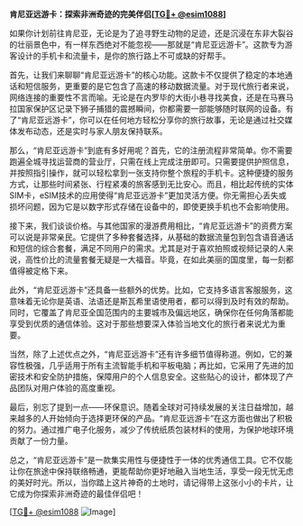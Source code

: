 **肯尼亚远游卡：探索非洲奇迹的完美伴侣[[TG💪+ @esim1088](https://t.me/s/esim1088)]**

如果你计划前往肯尼亚，无论是为了追寻野生动物的足迹，还是沉浸在东非大裂谷的壮丽景色中，有一样东西绝对不能忽视——那就是“肯尼亚远游卡”。这款专为游客设计的手机卡和流量卡，是你的旅行路上不可或缺的好帮手。

首先，让我们来聊聊“肯尼亚远游卡”的核心功能。这款卡不仅提供了稳定的本地通话和短信服务，更重要的是它包含了高速的移动数据流量。对于现代旅行者来说，网络连接的重要性不言而喻。无论是在内罗毕的大街小巷寻找美食，还是在马赛马拉国家保护区记录下狮子捕猎的震撼瞬间，你都需要一部能够随时联网的设备。有了“肯尼亚远游卡”，你可以在任何地方轻松分享你的旅行故事，无论是通过社交媒体发布动态，还是实时与家人朋友保持联系。

那么，“肯尼亚远游卡”到底有多好用呢？首先，它的注册流程非常简单。你不需要跑遍全城寻找运营商的营业厅，只需在线上完成注册即可。只需要提供护照信息，并按照指引操作，就可以轻松拿到一张支持你整个旅程的手机卡。这种便捷的服务方式，让那些时间紧张、行程紧凑的旅客感到无比安心。而且，相比起传统的实体SIM卡，eSIM技术的应用使得“肯尼亚远游卡”更加灵活方便。你无需担心丢失或损坏问题，因为它是以数字形式存储在设备中的，即使更换手机也不会影响使用。

接下来，我们谈谈价格。与其他国家的漫游费用相比，“肯尼亚远游卡”的资费方案可以说是非常亲民。它提供了多种套餐选择，从基础的数据流量包到包含语音通话和短信的综合套餐，满足不同用户的需求。尤其是对于喜欢拍照或视频记录的人来说，高性价比的流量套餐无疑是一大福音。毕竟，在如此美丽的国度里，每一刻都值得被定格下来。

此外，“肯尼亚远游卡”还具备一些额外的优势。比如，它支持多语言客服服务，这意味着无论你是英语、法语还是斯瓦希里语使用者，都可以得到及时有效的帮助。同时，它覆盖了肯尼亚全国范围内的主要城市及偏远地区，确保你在任何角落都能享受到优质的通信体验。这对于那些想要深入体验当地文化的旅行者来说尤为重要。

当然，除了上述优点之外，“肯尼亚远游卡”还有许多细节值得称道。例如，它的兼容性极强，几乎适用于所有主流智能手机和平板电脑；再比如，它采用了先进的加密技术和安全防护措施，保障用户的个人信息安全。这些贴心的设计，都体现了产品团队对用户体验的高度重视。

最后，别忘了提到一点——环保意识。随着全球对可持续发展的关注日益增加，越来越多的人开始倾向于选择更环保的产品。“肯尼亚远游卡”在这方面也做出了积极的努力。通过推广电子化服务，减少了传统纸质包装材料的使用，为保护地球环境贡献了一份力量。

总之，“肯尼亚远游卡”是一款集实用性与便捷性于一体的优秀通信工具。它不仅能让你在旅途中保持联络畅通，更能帮助你更好地融入当地生活，享受一段无忧无虑的美好时光。所以，当你踏上这片神奇的土地时，请记得带上这张小小的卡片，让它成为你探索非洲奇迹的最佳伴侣吧！

[[TG💪+ @esim1088](https://t.me/s/esim1088) ![Image](https://i.postimg.cc/4NQfJmqS/Snipaste-2025-05-13-00-14-12.png)]